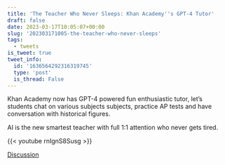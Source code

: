 ```yaml
---
title: 'The Teacher Who Never Sleeps: Khan Academy''s GPT-4 Tutor'
draft: false
date: 2023-03-17T10:05:07+00:00
slug: '202303171005-the-teacher-who-never-sleeps'
tags:
  - tweets
is_tweet: true
tweet_info:
  id: '1636564292316319745'
  type: 'post'
  is_thread: False
---
```




Khan Academy now has GPT-4 powered fun enthusiastic tutor, let’s students chat on various subjects subjects, practice AP tests and have conversation with historical figures.

AI is the new smartest teacher with full 1:1 attention who never gets tired.

{{< youtube rnIgnS8Susg >}}

[Discussion](https://x.com/sytelus/status/1636564292316319745)
